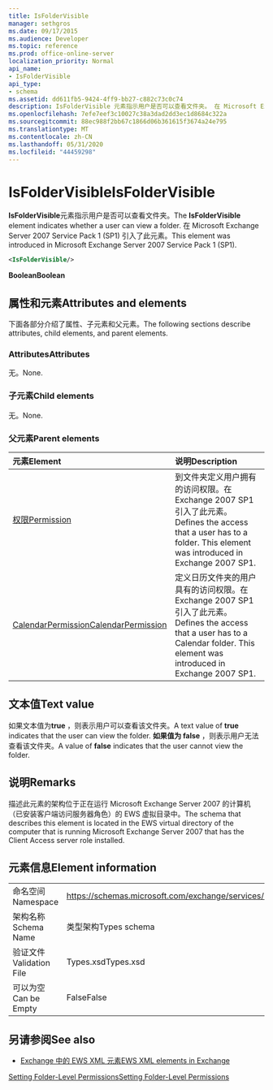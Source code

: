 ```yaml
---
title: IsFolderVisible
manager: sethgros
ms.date: 09/17/2015
ms.audience: Developer
ms.topic: reference
ms.prod: office-online-server
localization_priority: Normal
api_name:
- IsFolderVisible
api_type:
- schema
ms.assetid: dd611fb5-9424-4ff9-bb27-c882c73c0c74
description: IsFolderVisible 元素指示用户是否可以查看文件夹。 在 Microsoft Exchange Server 2007 Service Pack 1 (SP1) 引入了此元素。
ms.openlocfilehash: 7efe7eef3c10027c38a3dad2dd3ec1d8684c322a
ms.sourcegitcommit: 88ec988f2bb67c1866d06b361615f3674a24e795
ms.translationtype: MT
ms.contentlocale: zh-CN
ms.lasthandoff: 05/31/2020
ms.locfileid: "44459298"
---
```

# <a name="isfoldervisible"></a><span data-ttu-id="9c33f-104">IsFolderVisible</span><span class="sxs-lookup"><span data-stu-id="9c33f-104">IsFolderVisible</span></span>

<span data-ttu-id="9c33f-105">**IsFolderVisible**元素指示用户是否可以查看文件夹。</span><span class="sxs-lookup"><span data-stu-id="9c33f-105">The **IsFolderVisible** element indicates whether a user can view a folder.</span></span> <span data-ttu-id="9c33f-106">在 Microsoft Exchange Server 2007 Service Pack 1 (SP1) 引入了此元素。</span><span class="sxs-lookup"><span data-stu-id="9c33f-106">This element was introduced in Microsoft Exchange Server 2007 Service Pack 1 (SP1).</span></span> 
  
```xml
<IsFolderVisible/>
```

 <span data-ttu-id="9c33f-107">**Boolean**</span><span class="sxs-lookup"><span data-stu-id="9c33f-107">**Boolean**</span></span>
## <a name="attributes-and-elements"></a><span data-ttu-id="9c33f-108">属性和元素</span><span class="sxs-lookup"><span data-stu-id="9c33f-108">Attributes and elements</span></span>

<span data-ttu-id="9c33f-109">下面各部分介绍了属性、子元素和父元素。</span><span class="sxs-lookup"><span data-stu-id="9c33f-109">The following sections describe attributes, child elements, and parent elements.</span></span>
  
### <a name="attributes"></a><span data-ttu-id="9c33f-110">Attributes</span><span class="sxs-lookup"><span data-stu-id="9c33f-110">Attributes</span></span>

<span data-ttu-id="9c33f-111">无。</span><span class="sxs-lookup"><span data-stu-id="9c33f-111">None.</span></span>
  
### <a name="child-elements"></a><span data-ttu-id="9c33f-112">子元素</span><span class="sxs-lookup"><span data-stu-id="9c33f-112">Child elements</span></span>

<span data-ttu-id="9c33f-113">无。</span><span class="sxs-lookup"><span data-stu-id="9c33f-113">None.</span></span>
  
### <a name="parent-elements"></a><span data-ttu-id="9c33f-114">父元素</span><span class="sxs-lookup"><span data-stu-id="9c33f-114">Parent elements</span></span>

|<span data-ttu-id="9c33f-115">**元素**</span><span class="sxs-lookup"><span data-stu-id="9c33f-115">**Element**</span></span>|<span data-ttu-id="9c33f-116">**说明**</span><span class="sxs-lookup"><span data-stu-id="9c33f-116">**Description**</span></span>|
|:-----|:-----|
|[<span data-ttu-id="9c33f-117">权限</span><span class="sxs-lookup"><span data-stu-id="9c33f-117">Permission</span></span>](permission.md) <br/> |<span data-ttu-id="9c33f-p103">到文件夹定义用户拥有的访问权限。在 Exchange 2007 SP1 引入了此元素。</span><span class="sxs-lookup"><span data-stu-id="9c33f-p103">Defines the access that a user has to a folder. This element was introduced in Exchange 2007 SP1.</span></span>  <br/> |
|[<span data-ttu-id="9c33f-120">CalendarPermission</span><span class="sxs-lookup"><span data-stu-id="9c33f-120">CalendarPermission</span></span>](calendarpermission.md) <br/> |<span data-ttu-id="9c33f-p104">定义日历文件夹的用户具有的访问权限。在 Exchange 2007 SP1 引入了此元素。</span><span class="sxs-lookup"><span data-stu-id="9c33f-p104">Defines the access that a user has to a Calendar folder. This element was introduced in Exchange 2007 SP1.</span></span>  <br/> |
   
## <a name="text-value"></a><span data-ttu-id="9c33f-123">文本值</span><span class="sxs-lookup"><span data-stu-id="9c33f-123">Text value</span></span>

<span data-ttu-id="9c33f-124">如果文本值为**true** ，则表示用户可以查看该文件夹。</span><span class="sxs-lookup"><span data-stu-id="9c33f-124">A text value of **true** indicates that the user can view the folder.</span></span> <span data-ttu-id="9c33f-125">**如果值为 false** ，则表示用户无法查看该文件夹。</span><span class="sxs-lookup"><span data-stu-id="9c33f-125">A value of **false** indicates that the user cannot view the folder.</span></span> 
  
## <a name="remarks"></a><span data-ttu-id="9c33f-126">说明</span><span class="sxs-lookup"><span data-stu-id="9c33f-126">Remarks</span></span>

<span data-ttu-id="9c33f-127">描述此元素的架构位于正在运行 Microsoft Exchange Server 2007 的计算机（已安装客户端访问服务器角色）的 EWS 虚拟目录中。</span><span class="sxs-lookup"><span data-stu-id="9c33f-127">The schema that describes this element is located in the EWS virtual directory of the computer that is running Microsoft Exchange Server 2007 that has the Client Access server role installed.</span></span>
  
## <a name="element-information"></a><span data-ttu-id="9c33f-128">元素信息</span><span class="sxs-lookup"><span data-stu-id="9c33f-128">Element information</span></span>

|||
|:-----|:-----|
|<span data-ttu-id="9c33f-129">命名空间</span><span class="sxs-lookup"><span data-stu-id="9c33f-129">Namespace</span></span>  <br/> |https://schemas.microsoft.com/exchange/services/2006/types  <br/> |
|<span data-ttu-id="9c33f-130">架构名称</span><span class="sxs-lookup"><span data-stu-id="9c33f-130">Schema Name</span></span>  <br/> |<span data-ttu-id="9c33f-131">类型架构</span><span class="sxs-lookup"><span data-stu-id="9c33f-131">Types schema</span></span>  <br/> |
|<span data-ttu-id="9c33f-132">验证文件</span><span class="sxs-lookup"><span data-stu-id="9c33f-132">Validation File</span></span>  <br/> |<span data-ttu-id="9c33f-133">Types.xsd</span><span class="sxs-lookup"><span data-stu-id="9c33f-133">Types.xsd</span></span>  <br/> |
|<span data-ttu-id="9c33f-134">可以为空</span><span class="sxs-lookup"><span data-stu-id="9c33f-134">Can be Empty</span></span>  <br/> |<span data-ttu-id="9c33f-135">False</span><span class="sxs-lookup"><span data-stu-id="9c33f-135">False</span></span>  <br/> |
   
## <a name="see-also"></a><span data-ttu-id="9c33f-136">另请参阅</span><span class="sxs-lookup"><span data-stu-id="9c33f-136">See also</span></span>



- [<span data-ttu-id="9c33f-137">Exchange 中的 EWS XML 元素</span><span class="sxs-lookup"><span data-stu-id="9c33f-137">EWS XML elements in Exchange</span></span>](ews-xml-elements-in-exchange.md)


[<span data-ttu-id="9c33f-138">Setting Folder-Level Permissions</span><span class="sxs-lookup"><span data-stu-id="9c33f-138">Setting Folder-Level Permissions</span></span>](https://msdn.microsoft.com/library/c7530e86-5112-401c-b10a-9c054ae59f07%28Office.15%29.aspx)


